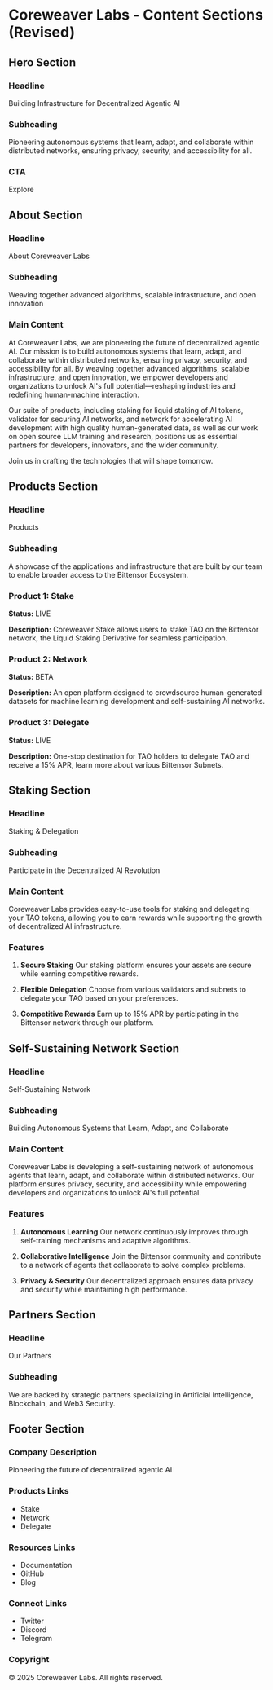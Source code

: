 # Coreweaver Labs - Content Sections (Revised)

## Hero Section

### Headline
Building Infrastructure for Decentralized Agentic AI

### Subheading
Pioneering autonomous systems that learn, adapt, and collaborate within distributed networks, ensuring privacy, security, and accessibility for all.

### CTA
Explore

## About Section

### Headline
About Coreweaver Labs

### Subheading
Weaving together advanced algorithms, scalable infrastructure, and open innovation

### Main Content
At Coreweaver Labs, we are pioneering the future of decentralized agentic AI. Our mission is to build autonomous systems that learn, adapt, and collaborate within distributed networks, ensuring privacy, security, and accessibility for all. By weaving together advanced algorithms, scalable infrastructure, and open innovation, we empower developers and organizations to unlock AI's full potential—reshaping industries and redefining human-machine interaction.

Our suite of products, including staking for liquid staking of AI tokens, validator for securing AI networks, and network for accelerating AI development with high quality human-generated data, as well as our work on open source LLM training and research, positions us as essential partners for developers, innovators, and the wider community.

Join us in crafting the technologies that will shape tomorrow.

## Products Section

### Headline
Products

### Subheading
A showcase of the applications and infrastructure that are built by our team to enable broader access to the Bittensor Ecosystem.

### Product 1: Stake
**Status:** LIVE

**Description:** Coreweaver Stake allows users to stake TAO on the Bittensor network, the Liquid Staking Derivative for seamless participation.

### Product 2: Network
**Status:** BETA

**Description:** An open platform designed to crowdsource human-generated datasets for machine learning development and self-sustaining AI networks.

### Product 3: Delegate
**Status:** LIVE

**Description:** One-stop destination for TAO holders to delegate TAO and receive a 15% APR, learn more about various Bittensor Subnets.

## Staking Section

### Headline
Staking & Delegation

### Subheading
Participate in the Decentralized AI Revolution

### Main Content
Coreweaver Labs provides easy-to-use tools for staking and delegating your TAO tokens, allowing you to earn rewards while supporting the growth of decentralized AI infrastructure.

### Features
1. **Secure Staking**
   Our staking platform ensures your assets are secure while earning competitive rewards.

2. **Flexible Delegation**
   Choose from various validators and subnets to delegate your TAO based on your preferences.

3. **Competitive Rewards**
   Earn up to 15% APR by participating in the Bittensor network through our platform.

## Self-Sustaining Network Section

### Headline
Self-Sustaining Network

### Subheading
Building Autonomous Systems that Learn, Adapt, and Collaborate

### Main Content
Coreweaver Labs is developing a self-sustaining network of autonomous agents that learn, adapt, and collaborate within distributed networks. Our platform ensures privacy, security, and accessibility while empowering developers and organizations to unlock AI's full potential.

### Features
1. **Autonomous Learning**
   Our network continuously improves through self-training mechanisms and adaptive algorithms.

2. **Collaborative Intelligence**
   Join the Bittensor community and contribute to a network of agents that collaborate to solve complex problems.

3. **Privacy & Security**
   Our decentralized approach ensures data privacy and security while maintaining high performance.

## Partners Section

### Headline
Our Partners

### Subheading
We are backed by strategic partners specializing in Artificial Intelligence, Blockchain, and Web3 Security.

## Footer Section

### Company Description
Pioneering the future of decentralized agentic AI

### Products Links
- Stake
- Network
- Delegate

### Resources Links
- Documentation
- GitHub
- Blog

### Connect Links
- Twitter
- Discord
- Telegram

### Copyright
© 2025 Coreweaver Labs. All rights reserved.
